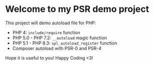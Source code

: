 # Welcome to my PSR demo project
This project will demo autoload file for PHP:
- PHP 4: `include/require` function
- PHP 5.0 - PHP 7.2: `__autoload` magic function
- PHP 5.1 - PHP 8.3: `spl_autoload_register` function
- Composer autoload with PSR-0 and PSR-4

Hope it is useful to you! Happy Coding <3!
